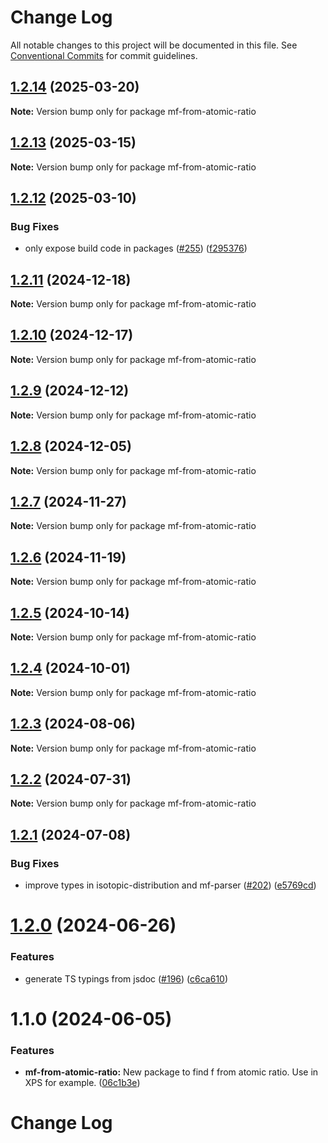 # Change Log

All notable changes to this project will be documented in this file.
See [Conventional Commits](https://conventionalcommits.org) for commit guidelines.

## [1.2.14](https://github.com/cheminfo/mass-tools/compare/mf-from-atomic-ratio@1.2.13...mf-from-atomic-ratio@1.2.14) (2025-03-20)

**Note:** Version bump only for package mf-from-atomic-ratio





## [1.2.13](https://github.com/cheminfo/mass-tools/compare/mf-from-atomic-ratio@1.2.12...mf-from-atomic-ratio@1.2.13) (2025-03-15)

**Note:** Version bump only for package mf-from-atomic-ratio





## [1.2.12](https://github.com/cheminfo/mass-tools/compare/mf-from-atomic-ratio@1.2.11...mf-from-atomic-ratio@1.2.12) (2025-03-10)


### Bug Fixes

* only expose build code in packages ([#255](https://github.com/cheminfo/mass-tools/issues/255)) ([f295376](https://github.com/cheminfo/mass-tools/commit/f2953761ba2e44ebee1d01dbbcf88e3896b2a644))





## [1.2.11](https://github.com/cheminfo/mass-tools/compare/mf-from-atomic-ratio@1.2.10...mf-from-atomic-ratio@1.2.11) (2024-12-18)

**Note:** Version bump only for package mf-from-atomic-ratio





## [1.2.10](https://github.com/cheminfo/mass-tools/compare/mf-from-atomic-ratio@1.2.9...mf-from-atomic-ratio@1.2.10) (2024-12-17)

**Note:** Version bump only for package mf-from-atomic-ratio





## [1.2.9](https://github.com/cheminfo/mass-tools/compare/mf-from-atomic-ratio@1.2.8...mf-from-atomic-ratio@1.2.9) (2024-12-12)

**Note:** Version bump only for package mf-from-atomic-ratio





## [1.2.8](https://github.com/cheminfo/mass-tools/compare/mf-from-atomic-ratio@1.2.7...mf-from-atomic-ratio@1.2.8) (2024-12-05)

**Note:** Version bump only for package mf-from-atomic-ratio





## [1.2.7](https://github.com/cheminfo/mass-tools/compare/mf-from-atomic-ratio@1.2.6...mf-from-atomic-ratio@1.2.7) (2024-11-27)

**Note:** Version bump only for package mf-from-atomic-ratio





## [1.2.6](https://github.com/cheminfo/mass-tools/compare/mf-from-atomic-ratio@1.2.5...mf-from-atomic-ratio@1.2.6) (2024-11-19)

**Note:** Version bump only for package mf-from-atomic-ratio





## [1.2.5](https://github.com/cheminfo/mass-tools/compare/mf-from-atomic-ratio@1.2.4...mf-from-atomic-ratio@1.2.5) (2024-10-14)

**Note:** Version bump only for package mf-from-atomic-ratio





## [1.2.4](https://github.com/cheminfo/mass-tools/compare/mf-from-atomic-ratio@1.2.3...mf-from-atomic-ratio@1.2.4) (2024-10-01)

**Note:** Version bump only for package mf-from-atomic-ratio





## [1.2.3](https://github.com/cheminfo/mass-tools/compare/mf-from-atomic-ratio@1.2.2...mf-from-atomic-ratio@1.2.3) (2024-08-06)

**Note:** Version bump only for package mf-from-atomic-ratio





## [1.2.2](https://github.com/cheminfo/mass-tools/compare/mf-from-atomic-ratio@1.2.1...mf-from-atomic-ratio@1.2.2) (2024-07-31)

**Note:** Version bump only for package mf-from-atomic-ratio





## [1.2.1](https://github.com/cheminfo/mass-tools/compare/mf-from-atomic-ratio@1.2.0...mf-from-atomic-ratio@1.2.1) (2024-07-08)


### Bug Fixes

* improve types in isotopic-distribution and mf-parser ([#202](https://github.com/cheminfo/mass-tools/issues/202)) ([e5769cd](https://github.com/cheminfo/mass-tools/commit/e5769cd588adb69974abfa60f411bc2dc1887fa6))





# [1.2.0](https://github.com/cheminfo/mass-tools/compare/mf-from-atomic-ratio@1.1.0...mf-from-atomic-ratio@1.2.0) (2024-06-26)


### Features

* generate TS typings from jsdoc ([#196](https://github.com/cheminfo/mass-tools/issues/196)) ([c6ca610](https://github.com/cheminfo/mass-tools/commit/c6ca610976e04d851420f8b65d8220d39f64a83b))





# 1.1.0 (2024-06-05)


### Features

* **mf-from-atomic-ratio:** New package to find f from atomic ratio. Use in XPS for example. ([06c1b3e](https://github.com/cheminfo/mass-tools/commit/06c1b3eb0f6a374af626c837b77f421a3ae98a7c))





# Change Log
